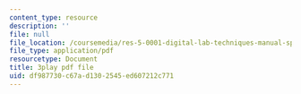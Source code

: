 ```yaml
---
content_type: resource
description: ''
file: null
file_location: /coursemedia/res-5-0001-digital-lab-techniques-manual-spring-2007/df987730c67ad1302545ed607212c771_P-UBuAFxJiA.pdf
file_type: application/pdf
resourcetype: Document
title: 3play pdf file
uid: df987730-c67a-d130-2545-ed607212c771
---
```

